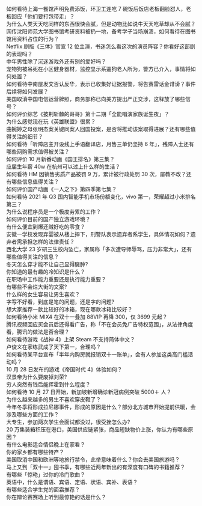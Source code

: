 如何看待上海一餐馆声明免费添饭，环卫工连吃 7 碗饭后饭店老板翻脸怼人，老板回应「他们要打包带走」？  
为什么人类天天吃同样的东西很快会腻，但是动物比如说牛天天吃草却从不会腻？  
网传沈阳师范大学图书馆考研资料被扔一地，备考学子当场崩溃，如何看待在图书馆用资料占位的行为？  
Netflix 剧版《三体》官宣 12 位主演，书迷怎么看这次的演员阵容？你看好这部剧的表现吗？  
中年男性除了沉迷游戏外还有别的爱好吗？  
宠物狗被吊死在小区健身器材，监控显示系遛狗老人所为，警方已介入，事情将如何处置？  
如何看待中南屋发文否认反华，表示已收集好证据报警，将告赛雷话金诽谤？事件后续将如何发展？  
美国取消中国电信运营牌照，商务部称已向美方提出严正交涉，这释放了哪些信号？  
如何评价综艺《披荆斩棘的哥哥》第十二期「全能唱演家族诞生夜」？  
为什么感觉现在玩《英雄联盟》很累？  
曲婉婷之母张明杰案关键同案人回国投案，是否将推动该案取得进展？还有哪些值得关注的细节？  
如何看待「听障店主开设线上手语翻译店，月售三单仍坚持 6 年」，残障人士还有哪些网购需求值得被关注？  
如何评价 10 月新番动画《国王排名》第三集？  
应届生年薪 40w 在杭州可以过上什么样的生活？  
如何看待 HM 因销售劣质产品被罚 9 万，累计被行政处罚 30 次，屡教不改？还有哪些信息值得关注？  
如何评价国产动画《一人之下》第四季第七集？  
如何看待 2021 年 Q3 国内智能手机市场份额变化，vivo 第一，荣耀超过小米排名第三？  
为什么说程序员是一个极度劳累的工作？  
如何评价目前的国产独立游戏环境？  
有什么便宜到爆还贼好吃的零食？  
安徽一学校发现弃婴被从楼上摔下，刑警队表示遗弃者系学生，具体情况如何？遗弃者需承担怎样的法律责任？  
西北大学 23 岁研三生校内坠亡，家属称「多次遭导师辱骂，压力非常大」，还有哪些值得关注的信息？  
冬天怎么穿才能不让自己显得臃肿?  
你知道的最有趣的冷知识是什么？  
在职场中工作能力重要还是执行能力重要？  
有哪些不会烂大街的文案?  
什么样的女生容易让男生喜欢？  
字写不好看，到底是笔的问题，还是字的问题?  
想大家推荐一款比较好的冰箱，现在哪款冰箱比较好？  
如何看待小米 MIX4 在双十一叠加 88VIP 再降 300，仅 3699 元起？  
腾讯视频回应买会员后还得看广告，称「不在会员免广告特权范围」，从法律角度看，腾讯的做法是否合理？  
如何看待游戏《战神 4》上架 Steam 不支持简体中文？  
卢俊义在家练武成了天下第一，合理吗？  
如何看待某平台宣布「半年内购房就报销双十一账单」，会有人参加这类高门槛活动吗？  
10 月 28 日发布的游戏《帝国时代 4》体验如何？  
汉景帝为什么要废掉刘荣?  
穷人突然有钱后能挥霍到什么程度？  
如何看待 10 月 27 日开始，新加坡新增确诊新冠病例突破 5000＋ 人？  
为什么越来越多的男生不喜欢穿皮鞋了？  
今年冬季将形成拉尼娜事件，形成的原因是什么？部分北方城市开始提前供暖，会涉及哪些方面的工作？  
大专生，参加两次学生会面试都没过，很受挫怎么办?  
20 万集装箱积压在港口，美国供应链紧张，商品短缺物价上涨，你认为有哪些原因？  
有什么电影适合情侣晚上在家看？  
你的家乡都有哪些特产？  
美国取消中国和欧洲等地旅行禁令，此举意味着什么？你会去美国旅游吗？  
马上又到「双十一」囤书季，有哪些近两年新出的有深度有口碑的书籍推荐？  
有哪些「惊艳」过你的冷门歌曲？  
英语中，什么是谓语、宾语、定语、状语、宾补、表语？  
有哪些适合学生党的面霜推荐？  
你在辩论赛赛场上听到最惊艳的话是什么？  
